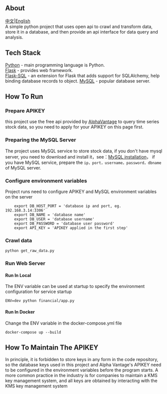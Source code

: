 ## About
[中文](./README_CN.md)|[English](./README.md)   
A simple python project that uses open api to crawl and transform data, store it in a database, and then provide an api interface for data query and analysis.

## Tech Stack
[Python](https://www.python.org/) - main programming language is Python.  
[Flask](https://flask.palletsprojects.com/en/2.3.x/) - provides web framework.  
[Flask-SQL](https://flask-sqlalchemy.palletsprojects.com/en/3.0.x/) - an extension for Flask that adds support for SQLAlchemy, help binding database records to object. 
[MySQL](https://dev.mysql.com/) - popular database server. 


## How To Run
### Prepare APIKEY 
this project use the free api provided by [AlphaVantage](https://www.alphavantage.co/documentation/) to query time series stock data, so you need to apply for your APIKEY on this page first.


### Preparing the MySQL Server 
The project uses MySQL service to store stock data, if you don't have mysql server, you need to download and install it，see：[MySQL installation](https://dev.mysql.com/doc/mysql-installation-excerpt/5.7/en/)， if you have MySQL service, prepare the `ip，port，username，password，dbname` of MySQL server.

### Configure environment variables 
Project runs need to configure APIKEY and MySQL environment variables on the server
```
    export DB_HOST_PORT = 'database ip and port, eg. 192.168.3.14:3306' 
    export DB_NAME = 'database name' 
    export DB_USER = 'database username' 
    export DB_PASSWORD = 'database user password' 
    export API_KEY = 'APIKEY applied in the first step' 
```

### Crawl data 
```
python get_raw_data.py
```


### Run Web Server 
#### Run In Local 
The ENV variable can be used at startup to specify the environment configuration for service startup
```
ENV=dev python financial/app.py
```

#### Run In Docker 
Change the ENV variable in the docker-compose.yml file
```
docker-compose up --build
```


## How To Maintain The APIKEY 
In principle, it is forbidden to store keys in any form in the code repository, so the database keys used in this project and Alpha Vantage's APIKEY need to be configured in the environment variables before the program starts. A more common practice in the industry is for companies to maintain a KMS key management system, and all keys are obtained by interacting with the KMS key management system
